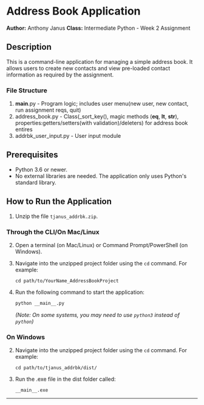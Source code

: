 # Address Book Application

**Author:** Anthony Janus
**Class:** Intermediate Python - Week 2 Assignment

## Description

This is a command-line application for managing a simple address book. It allows users to create new contacts and view pre-loaded contact information as required by the assignment.

### File Structure

1. __main__.py - Program logic; includes user menu(new user, new contact, run assignment reqs, quit)
2. address_book.py - Class(_sort_key(), magic methods (__eq__, __lt__, __str__), properties:getters/setters(with validation)/deleters) for address book entires
3. addrbk_user_input.py - User input module

## Prerequisites

- Python 3.6 or newer.
- No external libraries are needed. The application only uses Python's standard library.

## How to Run the Application

1.  Unzip the file `tjanus_addrbk.zip`.

### Through the CLI/On Mac/Linux
2.  Open a terminal (on Mac/Linux) or Command Prompt/PowerShell (on Windows).
3.  Navigate into the unzipped project folder using the `cd` command. For example:

    `cd path/to/YourName_AddressBookProject`

4.  Run the following command to start the application:

    ```bash
    python __main__.py
    ```
    *(Note: On some systems, you may need to use `python3` instead of `python`)*

### On Windows
2. Navigate into the unzipped project folder using the `cd` command. For example:

    `cd path/to/tjanus_addrbk/dist/`

3. Run the .exe file in the dist folder called:

    `__main__.exe`

---